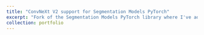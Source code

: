 ```yaml
---
title: "ConvNeXt V2 support for Segmentation Models PyTorch"
excerpt: "Fork of the Segmentation Models PyTorch library where I've added support for ConvNeXt V2 pretrained encoders as additional building blocks for the segmentation architectures. Working towards eventually getting this added as a contribution to the original library."
collection: portfolio
---
```


